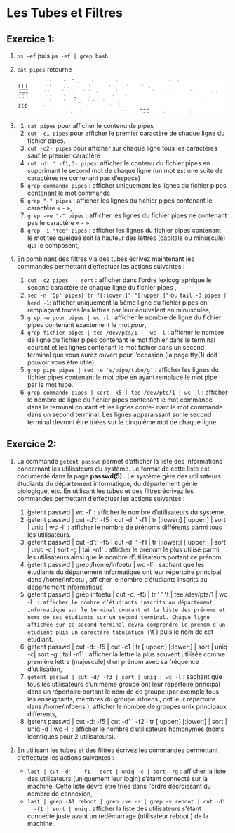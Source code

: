 # Les Tubes et Filtres #

## Exercice 1:

1. `ps -ef` puis `ps -ef | grep bash`
2. `cat pipes` retourne

   ![filepipes](./catpipes.png)

3.
   1. `cat pipes` pour afficher le contenu de pipes
   2. `cut -c1 pipes` pour afficher le premier caractère de chaque ligne du fichier pipes.
   3. `cut -c2- pipes` pour afficher sur chaque ligne tous les caractères sauf le premier caractère
   4. `cut -d' ' -f1,3- pipes`: afficher le contenu du fichier pipes en supprimant le second mot de chaque ligne (un mot est une suite de caractères ne
contenant pas d’espace)
   5. `grep commande pipes` : afficher uniquement les lignes du fichier pipes contenant le mot commande
   6. `grep "-" pipes` : afficher les lignes du fichier pipes contenant le caractère « - »,
   7. `grep -ve "-" pipes` : afficher les lignes du fichier pipes ne contenant pas le caractère « - »,
   8. `grep -i "tee" pipes` : afficher les lignes du fichier pipes contenant le mot tee quelque soit la hauteur des lettres (capitale ou minuscule) qui le
composent,

4. En combinant des filtres via des tubes écrivez maintenant les commandes permettant d’effectuer les actions suivantes : 
   1. `cut -c2 pipes  | sort` : afficher dans l’ordre lexicographique le second caractère de chaque ligne du fichier pipes ,
   2. `sed -n '5p' pipes| tr "[:lower:]" "[:upper:]"` ou `tail -3 pipes | head -1`: afficher uniquement la 5ème ligne du fichier pipes en remplaçant toutes les lettres par leur équivalent en minuscules,
   3. `grep -w pour pipes | wc -l` : afficher le nombre de ligne du fichier pipes contenant exactement le mot _pour_,
   4. `grep fichier pipes | tee /dev/pts/1 |  wc -l` : afficher le nombre de ligne du fichier pipes contenant le mot fichier dans le terminal courant et les lignes contenant le
mot fichier dans un second terminal que vous aurez ouvert pour l’occasion (la page tty(1) doit pouvoir vous être utile),
   5. `grep pipe pipes | sed -e 's/pipe/tube/g'` : afficher les lignes du fichier pipes contenant le mot pipe en ayant remplacé le mot pipe par le mot tube.
   6. `grep commande pipes | sort -k5 | tee /dev/pts/1 | wc -l` : afficher le nombre de ligne du fichier pipes contenant le mot commande dans le terminal courant et les lignes conte-
nant le mot commande dans un second terminal. Les lignes apparaissant sur le second terminal devront être triées sur le
cinquième mot de chaque ligne.

## Exercice 2:

1. La commande `getent passwd` permet d’afficher la liste des informations concernant les utilisateurs du système. Le format
de cette liste est documenté dans la page **passwd(5)** . Le système gère des utilisateurs étudiants du département informatique,
du département génie biologique, etc. En utilisant les tubes et des filtres écrivez les commandes permettant d’effectuer les
actions suivantes :
    1. ̀getent passwd | wc -l` :  afficher le nombre d’utilisateurs du système.
    2. ̀getent passwd | cut -d':' -f5 | cut -d' ' -f1 | tr [:lower:] [:upper:] | sort | uniq | wc -l` : afficher le nombre de prénoms différents parmi tous les utilisateurs.
    3. ̀getent passwd | cut -d':' -f5 | cut -d' ' -f1 | tr [:lower:] [:upper:] | sort | uniq -c | sort -g | tail -n1` : afficher le prénom le plus utilisé parmi les utilisateurs ainsi que le nombre d’utilisateurs portant ce prénom.
    4. ̀getent passwd | grep /home/infoetu | wc -l` : sachant que les étudiants du département informatique ont leur répertoire principal dans /home/infoetu , afficher le
nombre d’étudiants inscrits au département informatique
    5. ̀getent passwd | grep infoetu | cut -d: -f5 | tr ' ' \\t | tee /dev/pts/1 | wc -l ` : afficher le nombre d’étudiants inscrits au département informatique sur le terminal courant et la liste des prénoms et
noms de ces étudiants sur un second terminal. Chaque ligne affichée sur ce second terminal devra comprendre le prénom
d’un étudiant puis un caractère tabulation (`\t`) puis le nom de cet étudiant.
    6. ̀getent passwd | cut -d: -f5 | cut -c1 | tr [:upper:] [:lower:] | sort | uniq -c| sort -g | tail -n1` : afficher la lettre la plus souvent utilisée comme première lettre (majuscule) d’un prénom avec sa fréquence d’utilisation,
    7. `getent passwd | cut -d/ -f3 | sort | uniq | wc -l` : sachant que tous les utilisateurs d’un même groupe ont leur répertoire principal dans un répertoire portant le nom de
ce groupe (par exemple tous les enseignants, membres du groupe infoens , ont leur répertoire dans /home/infoens ),
afficher le nombre de groupes unix principaux différents,
    8. ̀getent passwd | cut -d: -f5 | cut -d' ' -f2 | tr [:upper:] [:lower:] | sort | uniq -d | wc -l` : afficher le nombre d’utilisateurs homonymes (noms identiques pour 2 utilisateurs).

2. En utilisant les tubes et des filtres écrivez les commandes permettant d’effectuer les actions suivantes :
    - `last | cut -d' ' -f1 | sort | uniq -c | sort -rg` : afficher la liste des utilisateurs (uniquement leur login) s’étant connecté sur la machine. Cette liste devra être triée dans
l’ordre décroissant du nombre de connexion,
    - `last | grep -A1 reboot | grep -ve -- | grep -v reboot | cut -d' ' -f1 | sort | uniq` : afficher la liste des utilisateurs s’étant connecté juste avant un redémarrage (utilisateur reboot ) de la machine.